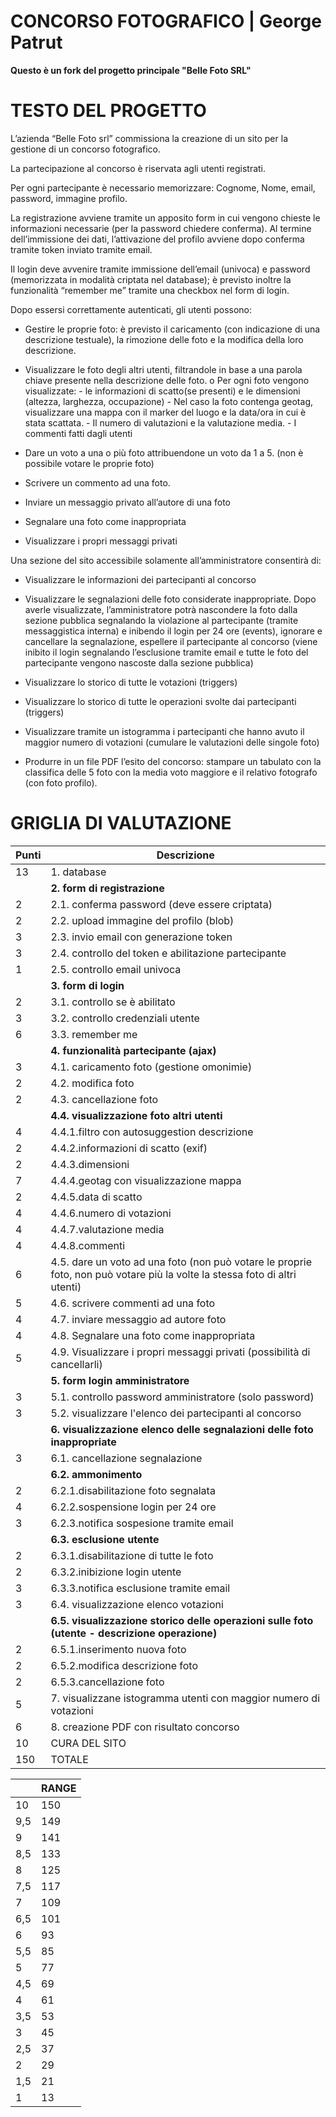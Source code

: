 # CONCORSO FOTOGRAFICO | George Patrut

**Questo è un fork del progetto principale "Belle Foto SRL"**

# TESTO DEL PROGETTO

L’azienda “Belle Foto srl” commissiona la creazione di un sito per la gestione di un concorso fotografico.

La partecipazione al concorso è riservata agli utenti registrati.

Per ogni partecipante è necessario memorizzare: Cognome, Nome, email, password, immagine profilo.

La registrazione avviene tramite un apposito form in cui vengono chieste le informazioni necessarie (per la password chiedere conferma). Al termine dell’immissione dei dati, l’attivazione del profilo avviene dopo conferma tramite token inviato tramite email.

Il login deve avvenire tramite immissione dell’email (univoca) e password (memorizzata in modalità criptata nel database); è previsto inoltre la funzionalità “remember me” tramite una checkbox nel form di login.

Dopo essersi correttamente autenticati, gli utenti possono:

- Gestire le proprie foto: è previsto il caricamento (con indicazione di una descrizione testuale), la
rimozione delle foto e la modifica della loro descrizione.

- Visualizzare le foto degli altri utenti, filtrandole in base a una parola chiave presente nella
descrizione delle foto.
	o Per ogni foto vengono visualizzate:
		- le informazioni di scatto(se presenti) e le dimensioni (altezza, larghezza, occupazione)
		- Nel caso la foto contenga geotag, visualizzare una mappa con il marker del luogo e la data/ora in cui è stata scattata.
		- Il numero di valutazioni e la valutazione media.
		- I commenti fatti dagli utenti

- Dare un voto a una o più foto attribuendone un voto da 1 a 5. (non è possibile votare le proprie
foto)

- Scrivere un commento ad una foto.

- Inviare un messaggio privato all’autore di una foto

- Segnalare una foto come inappropriata

- Visualizzare i propri messaggi privati

Una sezione del sito accessibile solamente all’amministratore consentirà di:

- Visualizzare le informazioni dei partecipanti al concorso

- Visualizzare le segnalazioni delle foto considerate inappropriate. Dopo averle visualizzate, l’amministratore potrà nascondere la foto dalla sezione pubblica segnalando la violazione al partecipante (tramite messaggistica interna) e inibendo il login per 24 ore (events), ignorare e cancellare la segnalazione, espellere il partecipante al concorso (viene inibito il login segnalando l’esclusione tramite email e tutte le foto del partecipante vengono nascoste dalla sezione pubblica)

- Visualizzare lo storico di tutte le votazioni (triggers)

- Visualizzare lo storico di tutte le operazioni svolte dai partecipanti (triggers)

- Visualizzare tramite un istogramma i partecipanti che hanno avuto il maggior numero di votazioni (cumulare le valutazioni delle singole foto)

- Produrre in un file PDF l’esito del concorso: stampare un tabulato con la classifica delle 5 foto con la media voto maggiore e il relativo fotografo (con foto profilo).

# GRIGLIA DI VALUTAZIONE

| Punti | Descrizione                                                                                                             |
| -- | -------------------------------------------------------------------------------------------------------------------------- |
| 13 | 1. database                                                                                                                |
|    | **2. form di registrazione**                                                                                               |
| 2  | 2.1. conferma password (deve essere criptata)                                                                              |
| 2  | 2.2. upload immagine del profilo (blob)                                                                                    |
| 3  | 2.3. invio email con generazione token                                                                                     |
| 3  | 2.4. controllo del token e abilitazione partecipante                                                                       |
| 1  | 2.5. controllo email univoca                                                                                               |
|    | **3. form di login**                                                                                                       |
| 2  | 3.1. controllo se è abilitato                                                                                              |
| 3  | 3.2. controllo credenziali utente                                                                                          |
| 6  | 3.3. remember me                                                                                                           |
|    | **4. funzionalità partecipante (ajax)**                                                                                    |
| 3  | 4.1. caricamento foto (gestione omonimie)                                                                                  |
| 2  | 4.2. modifica foto                                                                                                         |
| 2  | 4.3. cancellazione foto                                                                                                    |
|    | **4.4. visualizzazione foto altri utenti**                                                                                 |
| 4  | 4.4.1.filtro con autosuggestion descrizione                                                                                |
| 2  | 4.4.2.informazioni di scatto (exif)                                                                                        |
| 2  | 4.4.3.dimensioni                                                                                                           |
| 7  | 4.4.4.geotag con visualizzazione mappa                                                                                     |
| 2  | 4.4.5.data di scatto                                                                                                       |
| 4  | 4.4.6.numero di votazioni                                                                                                  |
| 4  | 4.4.7.valutazione media                                                                                                    |
| 4  | 4.4.8.commenti                                                                                                             |
| 6  | 4.5. dare un voto ad una foto (non può votare le proprie foto, non può votare più la volte la stessa foto di altri utenti) |
| 5  | 4.6. scrivere commenti ad una foto                                                                                         |
| 4  | 4.7. inviare messaggio ad autore foto                                                                                      |
| 4  | 4.8. Segnalare una foto come inappropriata                                                                                 |
| 5  | 4.9. Visualizzare i propri messaggi privati (possibilità di cancellarli)                                                   |
|    | **5. form login amministratore**                                                                                           |
| 3  | 5.1. controllo password amministratore (solo password)                                                                     |
| 3  | 5.2. visualizzare l'elenco dei partecipanti al concorso                                                                    |
|    | **6. visualizzazione elenco delle segnalazioni delle foto inappropriate**                                                  |
| 3  | 6.1. cancellazione segnalazione                                                                                            |
|    | **6.2. ammonimento**                                                                                                       |
| 2  | 6.2.1.disabilitazione foto segnalata                                                                                       |
| 4  | 6.2.2.sospensione login per 24 ore                                                                                         |
| 3  | 6.2.3.notifica sospesione tramite email                                                                                    |
|    | **6.3. esclusione utente**                                                                                                 |
| 2  | 6.3.1.disabilitazione di tutte le foto                                                                                     |
| 2  | 6.3.2.inibizione login utente                                                                                              |
| 3  | 6.3.3.notifica esclusione tramite email                                                                                    |
| 3  | 6.4. visualizzazione elenco votazioni                                                                                      |
|    | **6.5. visualizzazione storico delle operazioni sulle foto (utente - descrizione operazione)**                             |
| 2  | 6.5.1.inserimento nuova foto                                                                                               |
| 2  | 6.5.2.modifica descrizione foto                                                                                            |
| 2  | 6.5.3.cancellazione foto                                                                                                   |
| 5  | 7. visualizzane istogramma utenti con maggior numero di votazioni                                                          |
| 6  | 8. creazione PDF con risultato concorso                                                                                    |
| 10  | CURA DEL SITO                                                                              			          |
| 150  | TOTALE                                                                              			                  |

|     | RANGE |
| --- | ----- |
| 10  | 150   | 150 |
| 9,5 | 149   | 142 |
| 9   | 141   | 134 |
| 8,5 | 133   | 126 |
| 8   | 125   | 118 |
| 7,5 | 117   | 110 |
| 7   | 109   | 102 |
| 6,5 | 101   | 94 |
| 6   | 93    | 86 |
| 5,5 | 85    | 78 |
| 5   | 77    | 70 |
| 4,5 | 69    | 62 |
| 4   | 61    | 54 |
| 3,5 | 53    | 46 |
| 3   | 45    | 38 |
| 2,5 | 37    | 30 |
| 2   | 29    | 22 |
| 1,5 | 21    | 14 |
| 1   | 13    | 0 |
